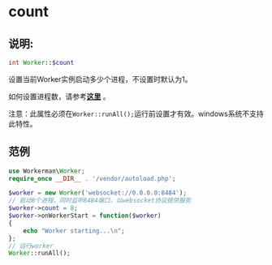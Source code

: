 # count

## 说明:
```php
int Worker::$count
```

设置当前Worker实例启动多少个进程，不设置时默认为1。

如何设置进程数，请参考[**这里**](../faq/processes-count.md) 。

注意：此属性必须在```Worker::runAll();```运行前设置才有效。windows系统不支持此特性。


## 范例


```php
use Workerman\Worker;
require_once __DIR__ . '/vendor/autoload.php';

$worker = new Worker('websocket://0.0.0.0:8484');
// 启动8个进程，同时监听8484端口，以websocket协议提供服务
$worker->count = 8;
$worker->onWorkerStart = function($worker)
{
    echo "Worker starting...\n";
};
// 运行worker
Worker::runAll();
```
